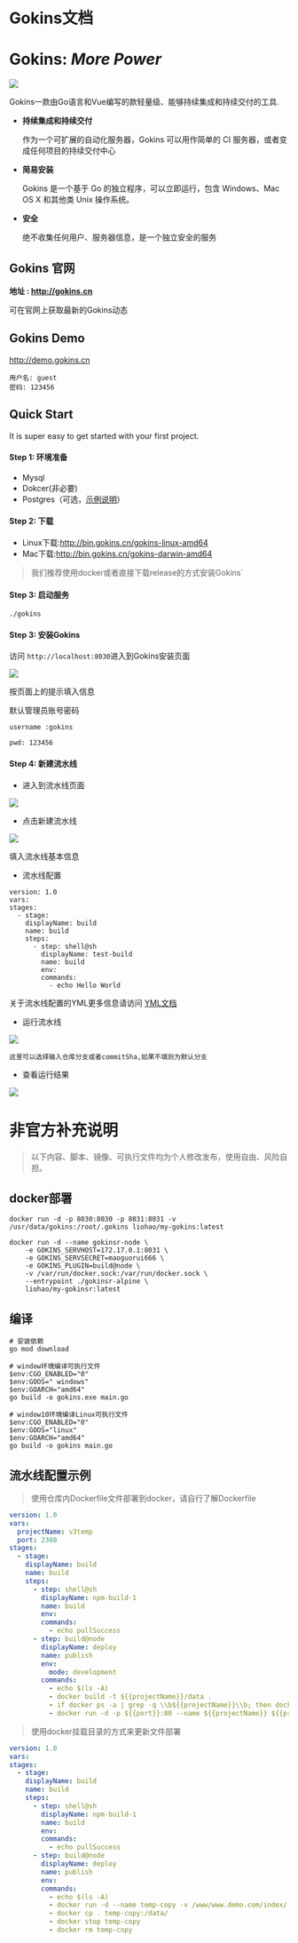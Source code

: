 
# Gokins文档

# Gokins: *More Power*

![](https://static01.imgkr.com/temp/5ca8a54f7d6544b6a2c740d5f559e5c4.jpg)




Gokins一款由Go语言和Vue编写的款轻量级、能够持续集成和持续交付的工具.

* **持续集成和持续交付**

  作为一个可扩展的自动化服务器，Gokins 可以用作简单的 CI 服务器，或者变成任何项目的持续交付中心

* **简易安装**

  Gokins 是一个基于 Go 的独立程序，可以立即运行，包含 Windows、Mac OS X 和其他类 Unix 操作系统。


* **安全**

  绝不收集任何用户、服务器信息，是一个独立安全的服务

## Gokins 官网

**地址 : http://gokins.cn**

可在官网上获取最新的Gokins动态

## Gokins Demo
http://demo.gokins.cn
```
用户名: guest
密码: 123456
```

## Quick Start

It is super easy to get started with your first project.


#### Step 1: 环境准备

- Mysql
- Dokcer(非必要)
- Postgres（可选，[示例说明](document/gokins_postgres.md)）
#### Step 2: 下载
- Linux下载:http://bin.gokins.cn/gokins-linux-amd64
- Mac下载:http://bin.gokins.cn/gokins-darwin-amd64
> 我们推荐使用docker或者直接下载release的方式安装Gokins`

#### Step 3: 启动服务

```
./gokins
``` 

#### Step 3: 安装Gokins

访问 `http://localhost:8030`进入到Gokins安装页面

![](https://static01.imgkr.com/temp/e484d9747dec43108325c22283abe39f.png)

按页面上的提示填入信息

默认管理员账号密码

`username :gokins `

`pwd: 123456 `

#### Step 4:  新建流水线

- 进入到流水线页面

![](https://static01.imgkr.com/temp/ce383350056d4a63872b868c8f169c39.png)



- 点击新建流水线

![](https://static01.imgkr.com/temp/a3c2a870c9d94956bda2a685cc447077.png)


填入流水线基本信息

- 流水线配置

```
version: 1.0
vars:
stages:
  - stage:
    displayName: build
    name: build
    steps:
      - step: shell@sh
        displayName: test-build
        name: build
        env:
        commands:
          - echo Hello World

```

关于流水线配置的YML更多信息请访问 [YML文档](http://gokins.cn/%E5%B7%A5%E4%BD%9C%E6%B5%81%E8%AF%AD%E6%B3%95/)


- 运行流水线

![](https://static01.imgkr.com/temp/f002a22738644c8dbd40f0860c2bbb9e.png)


`这里可以选择输入仓库分支或者commitSha,如果不填则为默认分支`

- 查看运行结果

![](https://static01.imgkr.com/temp/681c8ea0a7dc45bcb9fe14234c5761be.png)

# 非官方补充说明
> 以下内容、脚本、镜像、可执行文件均为个人修改发布，使用自由、风险自担。
## docker部署
```
docker run -d -p 8030:8030 -p 8031:8031 -v /usr/data/gokins:/root/.gokins liohao/my-gokins:latest

docker run -d --name gokinsr-node \
    -e GOKINS_SERVHOST=172.17.0.1:8031 \
    -e GOKINS_SERVSECRET=maoguorui666 \
    -e GOKINS_PLUGIN=build@node \
    -v /var/run/docker.sock:/var/run/docker.sock \
    --entrypoint ./gokinsr-alpine \
    liohao/my-gokinsr:latest
```
## 编译
```
# 安装依赖
go mod download

# window环境编译可执行文件
$env:CGO_ENABLED="0"
$env:GOOS=" windows"
$env:GOARCH="amd64"
go build -o gokins.exe main.go

# window10环境编译Linux可执行文件
$env:CGO_ENABLED="0"
$env:GOOS="linux"
$env:GOARCH="amd64"
go build -o gokins main.go
```
## 流水线配置示例
> 使用仓库内Dockerfile文件部署到docker，请自行了解Dockerfile
```yml
version: 1.0
vars:
  projectName: v3temp
  port: 2360
stages:
  - stage:
    displayName: build
    name: build
    steps:
      - step: shell@sh
        displayName: npm-build-1
        name: build
        env:
        commands:
          - echo pullSuccess
      - step: build@node
        displayName: deploy
        name: publish
        env:
          mode: development
        commands:
          - echo $(ls -A)
          - docker build -t ${{projectName}}/data .
          - if docker ps -a | grep -q \\b${{projectName}}\\b; then docker ps -a | grep \\b${{projectName}}\\b | awk '{print $1}' | xargs docker rm -f; fi
          - docker run -d -p ${{port}}:80 --name ${{projectName}} ${{projectName}}/data
```

> 使用docker挂载目录的方式来更新文件部署
```yml
version: 1.0
vars:
stages:
  - stage:
    displayName: build
    name: build
    steps:
      - step: shell@sh
        displayName: npm-build-1
        name: build
        env:
        commands:
          - echo pullSuccess
      - step: build@node
        displayName: deploy
        name: publish
        env:
        commands:
          - echo $(ls -A)
          - docker run -d --name temp-copy -v /www/www.demo.com/index/:/data alpine tail -f /dev/null
          - docker cp . temp-copy:/data/
          - docker stop temp-copy
          - docker rm temp-copy
```

